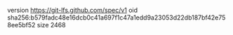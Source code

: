 version https://git-lfs.github.com/spec/v1
oid sha256:b579fadc48e16dcb0c41a697f1c47a1edd9a23053d22db187bf42e758ee5bf52
size 2468
